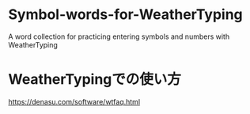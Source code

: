 # Symbol-words-for-WeatherTyping
A word collection for practicing entering symbols and numbers with WeatherTyping

# WeatherTypingでの使い方
https://denasu.com/software/wtfaq.html
